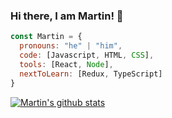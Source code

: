 
### Hi there, I am Martin! 👋

```javascript
const Martin = {
  pronouns: "he" | "him",
  code: [Javascript, HTML, CSS],
  tools: [React, Node],
  nextToLearn: [Redux, TypeScript]
}
```
[![Martin's github stats](https://github-readme-stats.vercel.app/api?username=martincho111986&show_icons=true&theme=tokyonight)](https://github.com/anuraghazra/github-readme-stats)
<!--
**martincho111986/martincho111986** is a ✨ _special_ ✨ repository because its `README.md` (this file) appears on your GitHub profile.

Here are some ideas to get you started:

- 🔭 I’m currently working on ...
- 🌱 I’m currently learning ...
- 👯 I’m looking to collaborate on ...
- 🤔 I’m looking for help with ...
- 💬 Ask me about ...
- 📫 How to reach me: ...
- 😄 Pronouns: ...
- ⚡ Fun fact: ...
-->
